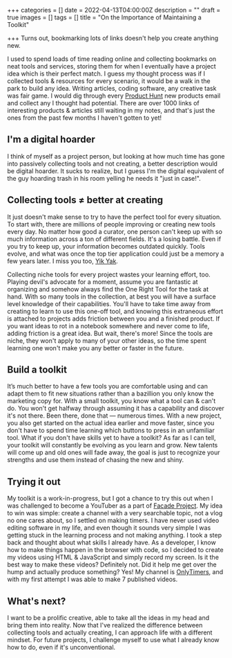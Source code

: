 +++
categories = []
date = 2022-04-13T04:00:00Z
description = ""
draft = true
images = []
tags = []
title = "On the Importance of Maintaining a Toolkit"

+++
Turns out, bookmarking lots of links doesn't help you create anything new.

I used to spend loads of time reading online and collecting bookmarks on neat tools and services, storing them for when I eventually have a project idea which is their perfect match. I guess my thought process was if I collected tools & resources for every scenario, it would be a walk in the park to build any idea. Writing articles, coding software, any creative task was fair game. I would dig through every [Product Hunt](https://www.producthunt.com/) new products email and collect any I thought had potential. There are over 1000 links of interesting products & articles still waiting in my notes, and that's just the ones from the past few months I haven't gotten to yet!

## I'm a digital hoarder

I think of myself as a project person, but looking at how much time has gone into passively collecting tools and not creating, a better description would be digital hoarder. It sucks to realize, but I guess I'm the digital equivalent of the guy hoarding trash in his room yelling he needs it "just in case!".

## Collecting tools ≠ better at creating

It just doesn't make sense to try to have the perfect tool for every situation. To start with, there are millions of people improving or creating new tools every day. No matter how good a curator, one person can't keep up with so much information across a ton of different fields. It's a losing battle. Even if you try to keep up, your information becomes outdated quickly. Tools evolve, and what was once the top tier application could just be a memory a few years later. I miss you too, [Yik Yak](https://en.wikipedia.org/wiki/Yik_Yak).

Collecting niche tools for every project wastes your learning effort, too. Playing devil's advocate for a moment, assume you are fantastic at organizing and somehow always find the One Right Tool for the task at hand. With so many tools in the collection, at best you will have a surface level knowledge of their capabilities. You'll have to take time away from creating to learn to use this one-off tool, and knowing this extraneous effort is attached to projects adds friction between you and a finished product. If you want ideas to rot in a notebook somewhere and never come to life, adding friction is a great idea. But wait, there's more! Since the tools are niche, they won't apply to many of your other ideas, so the time spent learning one won't make you any better or faster in the future.

## Build a toolkit

It’s much better to have a few tools you are comfortable using and can adapt them to fit new situations rather than a bazillion you only know the marketing copy for. With a small toolkit, you know what a tool can & can't do. You won't get halfway through assuming it has a capability and discover it's not there. Been there, done that — numerous times. With a new project, you also get started on the actual idea earlier and move faster, since you don't have to spend time learning which buttons to press in an unfamiliar tool. What if you don't have skills yet to have a toolkit? As far as I can tell, your toolkit will constantly be evolving as you learn and grow. New talents will come up and old ones will fade away, the goal is just to recognize your strengths and use them instead of chasing the new and shiny.

## Trying it out

My toolkit is a work-in-progress, but I got a chance to try this out when I was challenged to become a YouTuber as a part of [Facade Project](https://facadeproject.com/). My idea to win was simple: create a channel with a very searchable topic, not a vlog no one cares about, so I settled on making timers. I have never used video editing software in my life, and even though it sounds very simple I was getting stuck in the learning process and not making anything. I took a step back and thought about what skills I already have. As a developer, I know how to make things happen in the browser with code, so I decided to create my videos using HTML & JavaScript and simply record my screen. Is it the best way to make these videos? Definitely not. Did it help me get over the hump and actually produce something? Yes! My channel is [OnlyTimers](https://www.youtube.com/channel/UC9YP1-_DAlDcW4vri2YUmcg/about), and with my first attempt I was able to make 7 published videos.

## What's next?

I want to be a prolific creative, able to take all the ideas in my head and bring them into reality. Now that I've realized the difference between collecting tools and actually creating, I can approach life with a different mindset. For future projects, I challenge myself to use what I already know how to do, even if it's unconventional.